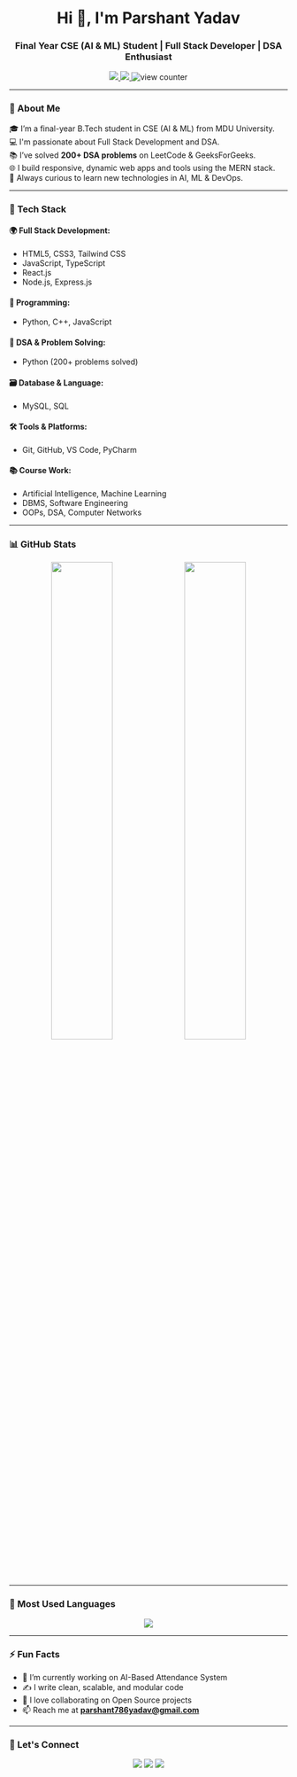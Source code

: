 <h1 align="center">Hi 👋, I'm Parshant Yadav</h1>
<h3 align="center">Final Year CSE (AI & ML) Student | Full Stack Developer | DSA Enthusiast</h3>

<p align="center">
  <a href="https://parshantyadav.com" target="_blank">
    <img src="https://img.shields.io/badge/Portfolio-Visit-orange?style=for-the-badge&logo=google-chrome" />
  </a>
  <a href="https://linkedin.com/in/parshant786" target="_blank">
    <img src="https://img.shields.io/badge/LinkedIn-Connect-blue?style=for-the-badge&logo=linkedin" />
  </a>
  <img src="https://komarev.com/ghpvc/?username=Parshant786yadav&label=Profile+Views&color=brightgreen&style=for-the-badge" alt="view counter" />
</p>

---

### 🚀 About Me

🎓 I’m a final-year B.Tech student in CSE (AI & ML) from MDU University.  
💻 I'm passionate about Full Stack Development and DSA.  
📚 I’ve solved **200+ DSA problems** on LeetCode & GeeksForGeeks.  
🌐 I build responsive, dynamic web apps and tools using the MERN stack.  
🧠 Always curious to learn new technologies in AI, ML & DevOps.

---

### 💼 Tech Stack

#### 🌍 Full Stack Development:
- HTML5, CSS3, Tailwind CSS
- JavaScript, TypeScript
- React.js
- Node.js, Express.js

#### 💾 Programming:
- Python, C++, JavaScript

#### 🧠 DSA & Problem Solving:
- Python (200+ problems solved)

#### 🗃️ Database & Language:
- MySQL, SQL

#### 🛠️ Tools & Platforms:
- Git, GitHub, VS Code, PyCharm

#### 📚 Course Work:
- Artificial Intelligence, Machine Learning  
- DBMS, Software Engineering  
- OOPs, DSA, Computer Networks

---

### 📊 GitHub Stats

<p align="center">
  <img width="47%" src="https://github-readme-stats.vercel.app/api?username=Parshant786yadav&show_icons=true&theme=tokyonight" />
  <img width="47%" src="https://github-readme-streak-stats.herokuapp.com/?user=Parshant786yadav&theme=tokyonight" />
</p>

---

### 🧠 Most Used Languages

<p align="center">
  <img src="https://github-readme-stats.vercel.app/api/top-langs/?username=Parshant786yadav&layout=compact&theme=radical" />
</p>

---

### ⚡ Fun Facts
- 🔭 I’m currently working on AI-Based Attendance System  
- ✍️ I write clean, scalable, and modular code  
- 🤝 I love collaborating on Open Source projects  
- 📫 Reach me at **parshant786yadav@gmail.com**

---

### 🔗 Let's Connect
<p align="center">
  <a href="https://parshantyadav.com"><img src="https://img.shields.io/badge/My Website-grey?style=flat&logo=Google-Chrome&logoColor=white" /></a>
  <a href="https://linkedin.com/in/parshant786"><img src="https://img.shields.io/badge/LinkedIn-blue?style=flat&logo=Linkedin&logoColor=white" /></a>
  <a href="mailto:parshant786yadav@gmail.com"><img src="https://img.shields.io/badge/Gmail-D14836?style=flat&logo=gmail&logoColor=white" /></a>
</p>
